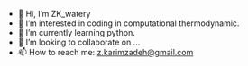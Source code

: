 - 👋 Hi, I’m ZK_watery
- 👀 I’m interested in coding in computational thermodynamic.
- 🌱 I’m currently learning python.
- 💞️ I’m looking to collaborate on ...
- 📫 How to reach me:  z.karimzadeh@gmail.com

<!---
karimzadehz/karimzadehz is a ✨ special ✨ repository because its `README.md` (this file) appears on your GitHub profile.
You can click the Preview link to take a look at your changes.
--->
